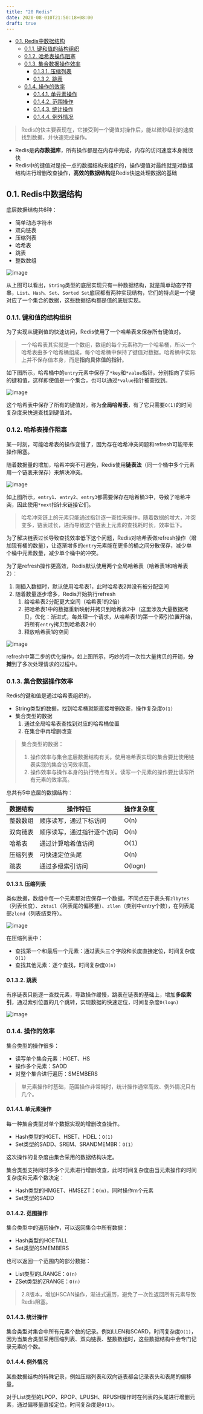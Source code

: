 ```yaml
---
title: "20 Redis"
date: 2020-08-010T21:50:18+08:00
draft: true
---
```


- [0.1. Redis中数据结构](#01-redis中数据结构)
  - [0.1.1. 键和值的结构组织](#011-键和值的结构组织)
  - [0.1.2. 哈希表操作阻塞](#012-哈希表操作阻塞)
  - [0.1.3. 集合数据操作效率](#013-集合数据操作效率)
    - [0.1.3.1. 压缩列表](#0131-压缩列表)
    - [0.1.3.2. 跳表](#0132-跳表)
  - [0.1.4. 操作的效率](#014-操作的效率)
    - [0.1.4.1. 单元素操作](#0141-单元素操作)
    - [0.1.4.2. 范围操作](#0142-范围操作)
    - [0.1.4.3. 统计操作](#0143-统计操作)
    - [0.1.4.4. 例外情况](#0144-例外情况)

> Redis的快主要表现在，它接受到一个键值对操作后，能以微秒级别的速度找到数据，并快速完成操作。

- Redis是**内存数据库**，所有操作都是在内存中完成，内存的访问速度本身就很快
- Redis中的键值对是按一点的数据结构来组织的，操作键值对最终就是对数据结构进行增删改查操作，**高效的数据结构**是Redis快速处理数据的基础

## 0.1. Redis中数据结构

底层数据结构共6种：

- 简单动态字符串
- 双向链表
- 压缩列表
- 哈希表
- 跳表
- 整数数组

![image](/images/20200810220059.jpg)

从上图可以看出，`String`类型的底层实现只有一种数据结构，就是简单动态字符串，`List`、`Hash`、`Set`、`Sorted Set`底层都有两种实现结构，它们的特点是一个键对应了一个集合的数据，这些数据结构都是值的底层实现。

### 0.1.1. 键和值的结构组织

为了实现从键到值的快速访问，Redis使用了一个哈希表来保存所有键值对。

> 一个哈希表其实就是一个数组，数组的每个元素称为一个哈希桶，所以一个哈希表由多个哈希桶组成，每个哈希桶中保持了键值对数据。哈希桶中实际上并不保存值本身，而是**指向具体值的指针**。

如下图所示，哈希桶中的`entry`元素中保存了`*key`和`*value`指针，分别指向了实际的键和值，这样即使值是一个集合，也可以通过`*value`指针被查找到。

![image](/images/20200810222429.jpg)

这个哈希表中保存了所有的键值对，称为**全局哈希表**，有了它只需要`O(1)`的时间复杂度来快速查找到键值对。

### 0.1.2. 哈希表操作阻塞

某一时刻，可能哈希表的操作变慢了，因为存在哈希冲突问题和refresh可能带来操作阻塞。

随着数据量的增加，哈希冲突不可避免，Redis使用**链表法**（同一个桶中多个元素用一个链表来保存）来解决冲突。

![image](/images/20200810223253.jpg)

如上图所示，`entry1`、`entry2`、`entry3`都需要保存在哈希桶3中，导致了哈希冲突，因此使用`*next`指针来链接它们。

> 哈希冲突链上的元素只能通过指针逐一查找来操作，随着数据的增大，冲突变多，链表过长，进而导致这个链表上元素的查找耗时长，效率低下。

为了解决链表过长导致查找效率低下这个问题，Redis对哈希表做refresh操作（增加现有桶的数量），让逐渐增多的`entry`元素能在更多的桶之间分散保存，减少单个桶中元素数量，减少单个桶中的冲突。

为了是refresh操作更高效，Redis默认使用两个全局哈希表（哈希表1和哈希表2）：

1. 刚插入数据时，默认使用哈希表1，此时哈希表2并没有被分配空间
2. 随着数量逐步增多，Redis开始执行refresh
   1. 给哈希表2分配更大空间（哈希表1的2倍）
   2. 把哈希表1中的数据重新映射并拷贝到哈希表2中（这里涉及大量数据拷贝，优化：渐进式，每处理一个请求，从哈希表1的第一个索引位置开始，将所有`entry`拷贝到哈希表2中）
   3. 释放哈希表1的空间

![image](/images/20200810224501.jpg)

refresh中第二步的优化操作，如上图所示，巧妙的将一次性大量拷贝的开销，**分摊**到了多次处理请求的过程中。

### 0.1.3. 集合数据操作效率

Redis的键和值是通过哈希表组织的，

- String类型的数据，找到哈希桶就能直接增删改查，操作复杂度`O(1)`
- 集合类型的数据
    1. 通过全局哈希表查找到对应的哈希桶位置
    2. 在集合中再增删改查

> 集合类型的数据：
>
> 1. 操作效率与集合底层数据结构有关。使用哈希表实现的集合要比使用链表实现的集合访问效率高。
> 2. 操作效率与操作本身的执行特点有关。读写一个元素的操作要比读写所有元素的效率高。

总共有5中底层的数据结构：

数据结构|操作特征|操作复杂度
---|---|---
整数数组|顺序读写，通过下标访问|O(n)
双向链表|顺序读写，通过指针逐个访问|O(n)
哈希表|通过计算哈希值访问|O(1)
压缩列表|可快速定位头尾|O(n)
跳表|通过多级索引访问|O(logn)

#### 0.1.3.1. 压缩列表

类似数据，数组中每一个元素都对应保存一个数据，不同点在于表头有`zlbytes`（列表长度）、`zktail`（列表尾的偏移量）、`zllen`（类别中entry个数），在列表尾部`zlend`（列表结束符）。

![image](/images/20200810225952.jpg)

在压缩列表中：

- 查找第一个和最后一个元素：通过表头三个字段和长度直接定位，时间复杂度`O(1)`
- 查找其他元素：逐个查找，时间复杂度`O(n)`

#### 0.1.3.2. 跳表

有序链表只能逐一查找元素，导致操作缓慢，跳表在链表的基础上，增加**多级索引**，通过索引位置的几个跳转，实现数据的快速定位，时间复杂度`O(logn)`

![image](/images/20200810230244.jpg)

### 0.1.4. 操作的效率

集合类型的操作很多：

- 读写单个集合元素：HGET、HS
- 操作多个元素：SADD
- 对整个集合进行遍历：SMEMBERS

> 单元素操作时基础，范围操作非常耗时，统计操作通常高效、例外情况只有几个。

#### 0.1.4.1. 单元素操作

每一种集合类型对单个数据实现的增删改查操作。

- Hash类型的HGET、HSET、HDEL：`O(1)`
- Set类型的SADD、SREM、SRANDMEMBR：`O(1)`

这次操作的复杂度由集合采用的数据结构决定。

集合类型支持同时多多个元素进行增删改查，此时时间复杂度由当元素操作的时间复杂度和元素个数决定：

- Hash类型的HMGET、HMSEZT：`O(m)`，同时操作m个元素
- Set类型的SADD

#### 0.1.4.2. 范围操作

集合类型中的遍历操作，可以返回集合中所有数据：

- Hash类型的HGETALL
- Set类型的SMEMBERS

也可以返回一个范围内的部分数据：

- List类型的LRANGE：`O(n)`
- ZSet类型的ZRANGE：`O(n)`

> 2.8版本，增加HSCAN操作，渐进式遍历，避免了一次性返回所有元素导致Redis阻塞。

#### 0.1.4.3. 统计操作

集合类型对集合中所有元素个数的记录。例如LLEN和SCARD，时间复杂度`O(1)`，因为当集合类型采用压缩列表、双向链表、整数数组时，这些数据结构中会专门记录元素的个数。

#### 0.1.4.4. 例外情况

某些数据结构的特殊记录，例如压缩列表和双向链表都会记录表头和表尾的偏移量。

对于List类型的LPOP、RPOP、LPUSH、RPUSH操作时在列表的头尾进行增删元素，通过偏移量直接定位，时间复杂度是`O(1)`。
